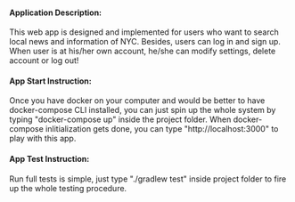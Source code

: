 <h4>Application Description:</h4>
<p>This web app is designed and implemented for users who want to search local 
news and information of NYC. Besides, users can log in and sign up. When 
user is at his/her own account, he/she can modify settings, delete account or log out!</p>
<h4>App Start Instruction:</h4>
<p>Once you have docker on your computer and would be better to have
docker-compose CLI installed, you can just spin up the whole system
by typing "docker-compose up" inside the project folder. When docker-compose inlitialization
gets done, you can type "http://localhost:3000" to play with this app.</p>
<h4>App Test Instruction:</h4>
<p>Run full tests is simple, just type "./gradlew test" inside project folder 
to fire up the whole testing procedure.</p>